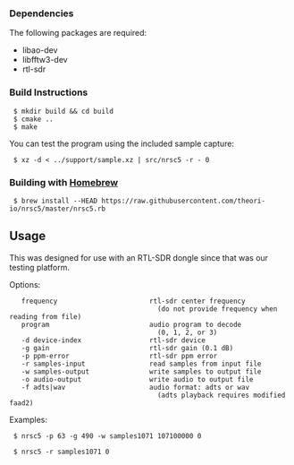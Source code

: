 ### Dependencies

The following packages are required:

 * libao-dev
 * libfftw3-dev
 * rtl-sdr

### Build Instructions

     $ mkdir build && cd build
     $ cmake ..
     $ make

You can test the program using the included sample capture:

     $ xz -d < ../support/sample.xz | src/nrsc5 -r - 0

### Building with [Homebrew](https://brew.sh)

     $ brew install --HEAD https://raw.githubusercontent.com/theori-io/nrsc5/master/nrsc5.rb

## Usage

This was designed for use with an RTL-SDR dongle since that was our testing platform.

Options:

       frequency                       rtl-sdr center frequency
                                         (do not provide frequency when reading from file)
       program                         audio program to decode
                                         (0, 1, 2, or 3)
       -d device-index                 rtl-sdr device
       -g gain                         rtl-sdr gain (0.1 dB)
       -p ppm-error                    rtl-sdr ppm error
       -r samples-input                read samples from input file
       -w samples-output               write samples to output file
       -o audio-output                 write audio to output file
       -f adts|wav                     audio format: adts or wav
                                         (adts playback requires modified faad2)

Examples:

     $ nrsc5 -p 63 -g 490 -w samples1071 107100000 0

     $ nrsc5 -r samples1071 0
